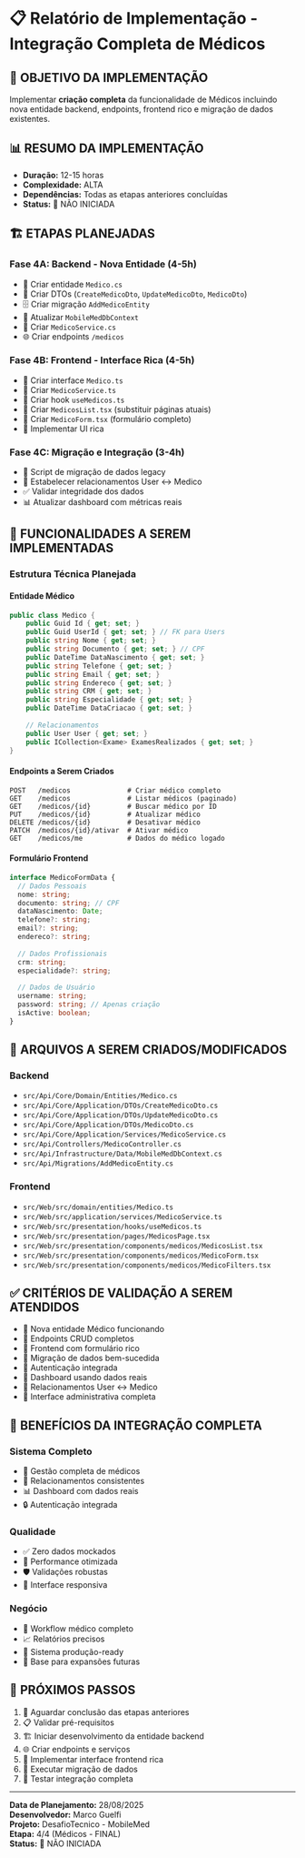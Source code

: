 # 📋 Relatório de Implementação - Integração Completa de Médicos

## 🎯 **OBJETIVO DA IMPLEMENTAÇÃO**
Implementar **criação completa** da funcionalidade de Médicos incluindo nova entidade backend, endpoints, frontend rico e migração de dados existentes.

## 📊 **RESUMO DA IMPLEMENTAÇÃO**
- **Duração:** 12-15 horas
- **Complexidade:** ALTA
- **Dependências:** Todas as etapas anteriores concluídas
- **Status:** 🔄 NÃO INICIADA

## 🏗️ **ETAPAS PLANEJADAS**

### **Fase 4A: Backend - Nova Entidade (4-5h)**
- 📁 Criar entidade `Medico.cs`
- 📁 Criar DTOs (`CreateMedicoDto`, `UpdateMedicoDto`, `MedicoDto`)
- 🗄️ Criar migração `AddMedicoEntity`
- 🔧 Atualizar `MobileMedDbContext`
- 📁 Criar `MedicoService.cs`
- 🌐 Criar endpoints `/medicos`

### **Fase 4B: Frontend - Interface Rica (4-5h)**
- 📁 Criar interface `Medico.ts`
- 📁 Criar `MedicoService.ts`
- 🎣 Criar hook `useMedicos.ts`
- 🔄 Criar `MedicosList.tsx` (substituir páginas atuais)
- 📝 Criar `MedicoForm.tsx` (formulário completo)
- 🎨 Implementar UI rica

### **Fase 4C: Migração e Integração (3-4h)**
- 🔄 Script de migração de dados legacy
- 🔗 Estabelecer relacionamentos User ↔ Medico
- ✅ Validar integridade dos dados
- 📊 Atualizar dashboard com métricas reais

## 🎯 **FUNCIONALIDADES A SEREM IMPLEMENTADAS**

### **Estrutura Técnica Planejada**

#### **Entidade Médico**
```csharp
public class Medico {
    public Guid Id { get; set; }
    public Guid UserId { get; set; } // FK para Users
    public string Nome { get; set; }
    public string Documento { get; set; } // CPF
    public DateTime DataNascimento { get; set; }
    public string Telefone { get; set; }
    public string Email { get; set; }
    public string Endereco { get; set; }
    public string CRM { get; set; }
    public string Especialidade { get; set; }
    public DateTime DataCriacao { get; set; }
    
    // Relacionamentos
    public User User { get; set; }
    public ICollection<Exame> ExamesRealizados { get; set; }
}
```

#### **Endpoints a Serem Criados**
```http
POST   /medicos              # Criar médico completo
GET    /medicos              # Listar médicos (paginado)
GET    /medicos/{id}         # Buscar médico por ID  
PUT    /medicos/{id}         # Atualizar médico
DELETE /medicos/{id}         # Desativar médico
PATCH  /medicos/{id}/ativar  # Ativar médico
GET    /medicos/me           # Dados do médico logado
```

#### **Formulário Frontend**
```typescript
interface MedicoFormData {
  // Dados Pessoais
  nome: string;
  documento: string; // CPF
  dataNascimento: Date;
  telefone?: string;
  email?: string;
  endereco?: string;
  
  // Dados Profissionais
  crm: string;
  especialidade?: string;
  
  // Dados de Usuário
  username: string;
  password: string; // Apenas criação
  isActive: boolean;
}
```

## 📁 **ARQUIVOS A SEREM CRIADOS/MODIFICADOS**

### **Backend**
- `src/Api/Core/Domain/Entities/Medico.cs`
- `src/Api/Core/Application/DTOs/CreateMedicoDto.cs`
- `src/Api/Core/Application/DTOs/UpdateMedicoDto.cs`
- `src/Api/Core/Application/DTOs/MedicoDto.cs`
- `src/Api/Core/Application/Services/MedicoService.cs`
- `src/Api/Controllers/MedicoController.cs`
- `src/Api/Infrastructure/Data/MobileMedDbContext.cs`
- `src/Api/Migrations/AddMedicoEntity.cs`

### **Frontend**
- `src/Web/src/domain/entities/Medico.ts`
- `src/Web/src/application/services/MedicoService.ts`
- `src/Web/src/presentation/hooks/useMedicos.ts`
- `src/Web/src/presentation/pages/MedicosPage.tsx`
- `src/Web/src/presentation/components/medicos/MedicosList.tsx`
- `src/Web/src/presentation/components/medicos/MedicoForm.tsx`
- `src/Web/src/presentation/components/medicos/MedicoFilters.tsx`

## ✅ **CRITÉRIOS DE VALIDAÇÃO A SEREM ATENDIDOS**

- 🔄 Nova entidade Médico funcionando
- 🔄 Endpoints CRUD completos
- 🔄 Frontend com formulário rico
- 🔄 Migração de dados bem-sucedida
- 🔄 Autenticação integrada
- 🔄 Dashboard usando dados reais
- 🔄 Relacionamentos User ↔ Medico
- 🔄 Interface administrativa completa

## 🎯 **BENEFÍCIOS DA INTEGRAÇÃO COMPLETA**

### **Sistema Completo**
- 🏥 Gestão completa de médicos
- 👥 Relacionamentos consistentes
- 📊 Dashboard com dados reais
- 🔒 Autenticação integrada

### **Qualidade**
- ✅ Zero dados mockados
- 🚀 Performance otimizada
- 🛡️ Validações robustas
- 📱 Interface responsiva

### **Negócio**
- 💼 Workflow médico completo
- 📈 Relatórios precisos
- 🎯 Sistema produção-ready
- 🔄 Base para expansões futuras

## 🚀 **PRÓXIMOS PASSOS**

1. 🔄 Aguardar conclusão das etapas anteriores
2. 📋 Validar pré-requisitos
3. 🏗️ Iniciar desenvolvimento da entidade backend
4. 🌐 Criar endpoints e serviços
5. 🎨 Implementar interface frontend rica
6. 🔄 Executar migração de dados
7. 🧪 Testar integração completa

---

**Data de Planejamento:** 28/08/2025  
**Desenvolvedor:** Marco Guelfi  
**Projeto:** DesafioTecnico - MobileMed  
**Etapa:** 4/4 (Médicos - FINAL)  
**Status:** 🔄 NÃO INICIADA